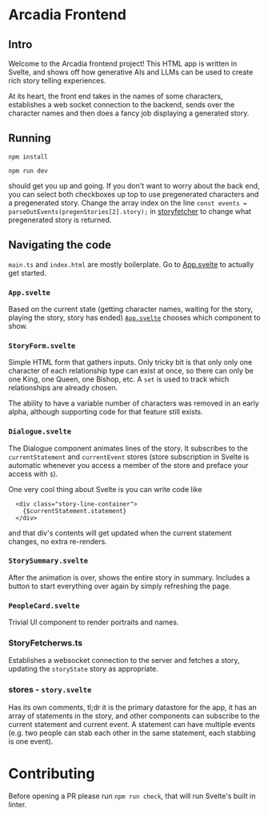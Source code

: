 # Arcadia Frontend

## Intro
Welcome to the Arcadia frontend project! This HTML app is written in Svelte, and shows off how generative AIs and LLMs can be used to create rich story telling experiences. 

At its heart, the front end takes in the names of some characters, establishes a web socket connection to the backend, sends over the character names and then does a fancy job displaying a generated story.

## Running

`npm install` 

`npm run dev`

should get you up and going. If you don't want to worry about the back end, you can select both checkboxes up top to use pregenerated characters and a pregenerated story. Change the array index on the line  `const events = parseOutEvents(pregenStories[2].story);` in [storyfetcher](./src/lib/StoryFetcherws.ts) to change what pregenerated story is returned.

## Navigating the code

`main.ts` and `index.html` are mostly boilerplate. Go to [App.svelte](./src/App.svelte) to actually get started.

### `App.svelte` 
Based on the current state (getting character names, waiting for the story, playing the story, story has ended) [`App.svelte`](./src/App.svelte) chooses which component to show.

### `StoryForm.svelte`

Simple HTML form that gathers inputs. Only tricky bit is that only only one character of each relationship type can exist at once, so there can only be one King, one Queen, one Bishop, etc. A `set` is used to track which relationships are already chosen.

The ability to have a variable number of characters was removed in an early alpha, although supporting code for that feature still exists.

### `Dialogue.svelte`

The Dialogue component animates lines of the story. It subscribes to the `currentStatement` and `currentEvent` stores (store subscription in Svelte is automatic whenever you access a member of the store and preface your access with `$`).

One very cool thing about Svelte is you can write code like

```
  <div class="story-line-container">
    {$currentStatement.statement}
  </div>
```

and that div's contents will get updated when the current statement changes, no extra re-renders.

### `StorySummary.svelte`

After the animation is over, shows the entire story in summary. Includes a button to start everything over again by simply refreshing the page.

### `PeopleCard.svelte`

Trivial UI component to render portraits and names.

### StoryFetcherws.ts

Establishes a websocket connection to the server and fetches a story, updating the `storyState` story as appropriate.

### stores - `story.svelte`

Has its own comments, tl;dr it is the primary datastore for the app, it has an array of statements in the story, and other components can subscribe to the current statement and current event. A statement can have multiple events (e.g. two people can stab each other in the same statement, each stabbing is one event).

# Contributing

Before opening a PR please run `npm run check`, that will run Svelte's built in linter.